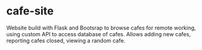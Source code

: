 # cafe-site
Website build with Flask and Bootsrap to browse cafes for remote working, using custom API to access database of cafes. 
Allows adding new cafes, reporting cafes closed, viewing a random cafe.
